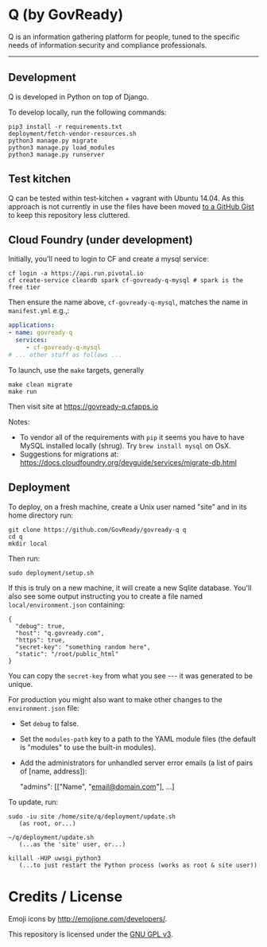 # Q (by GovReady)

Q is an information gathering platform for people, tuned to the specific needs of information security and compliance professionals.

---

## Development

Q is developed in Python on top of Django.

To develop locally, run the following commands:

	pip3 install -r requirements.txt
	deployment/fetch-vendor-resources.sh
	python3 manage.py migrate
	python3 manage.py load_modules
	python3 manage.py runserver

## Test kitchen

Q can be tested within test-kitchen + vagrant with Ubuntu 14.04. As this approach is not currently in use the files have been moved [to a GitHub Gist](https://gist.github.com/pburkholder/bee382bb366346ae5a5cba7286e68e11) to keep this repository less cluttered.

## Cloud Foundry (under development)

Initially, you'll need to login to CF and create a mysql service:

```
cf login -a https://api.run.pivotal.io
cf create-service cleardb spark cf-govready-q-mysql # spark is the free tier
```

Then ensure the name above, `cf-govready-q-mysql`, matches the name in `manifest.yml` e.g.,:

```yaml
applications:
- name: govready-q
  services:
     - cf-govready-q-mysql
# ... other stuff as follows ...
```

To launch, use the `make` targets, generally

```
make clean migrate
make run
```

Then visit site at https://govready-q.cfapps.io

Notes:
* To vendor all of the requirements with `pip` it seems you have to have MySQL installed locally (shrug). Try `brew install mysql` on OsX.
* Suggestions for migrations at: https://docs.cloudfoundry.org/devguide/services/migrate-db.html

## Deployment

To deploy, on a fresh machine, create a Unix user named "site" and in its home directory run:

	git clone https://github.com/GovReady/govready-q q
	cd q
	mkdir local

Then run:

	sudo deployment/setup.sh

If this is truly on a new machine, it will create a new Sqlite database. You'll also see some output instructing you to create a file named `local/environment.json` containing:

	{
	  "debug": true,
	  "host": "q.govready.com",
	  "https": true,
	  "secret-key": "something random here",
	  "static": "/root/public_html"
	}

You can copy the `secret-key` from what you see --- it was generated to be unique.

For production you might also want to make other changes to the `environment.json` file:

* Set `debug` to false.
* Set the `modules-path` key to a path to the YAML module files (the default is "modules" to use the built-in modules).
* Add the administrators for unhandled server error emails (a list of pairs of [name, address]):

	"admins": [["Name", "email@domain.com"], ...]

To update, run:

	sudo -iu site /home/site/q/deployment/update.sh
	   (as root, or...)

	~/q/deployment/update.sh
	   (...as the 'site' user, or...)

	killall -HUP uwsgi_python3
	   (...to just restart the Python process (works as root & site user))

# Credits / License

Emoji icons by http://emojione.com/developers/.

This repository is licensed under the [GNU GPL v3](LICENSE.md).
